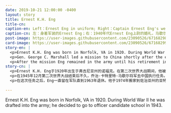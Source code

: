 ```yaml
---
date: 2019-10-21 12:00:00 -0400
layout: story
title: Ernest K.H. Eng
title-cn: 
caption-en: Left：Ernest Eng in uniform; Right：Captain Ernest Eng's wedding photo with General George C. Marshall giving away his wife<br>Anita in 1940s. Courtesy of Eng Family, Museum of Chinese in America (MOCA) collection
caption-cn: 左：身着军装的Ernest Eng；右：1940年代Ernest Eng上尉的婚礼，马歇尔将军把他的新娘Anita交到他手上。Eng家捐赠，<br>美国华人博物馆（MOCA）馆藏
post-image: https://user-images.githubusercontent.com/23090526/67168298-29398400-f371-11e9-9ee0-d64f7855c29a.jpg
card-image: https://user-images.githubusercontent.com/23090526/67168299-29d21a80-f371-11e9-8be9-83f26195f057.jpg
story-en: |
  <p>Ernest K.H. Eng was born in Norfolk, VA in 1920. During World War II he was drafted into the army; he decided to go to officer candidate school in 1943. He successfully completed the course and achieved the rank of Lieutenant Colonel when he retired in 1963. Throughout his military career he served as aide-de-camp to serval higher ranking officers.</p>
  <p>Gen. George C. Marshall led a mission to China shortly after the end of World War II in December of 1945. During this trip Eng served as his aide-de-camp. The mission was organized by the US army to negotiate between the communists and nationalists to unify the Chinese government. The mission lasted about a year but failed to reach any common ground. In January of 1947, the envoy, frustrated with the failed negotiations, left China.</p>
  <p>After the mission Eng remained in the army until his retirement in 1963. He would move his family to Atlanta, Georgia in 1974, where he would remain a resident until his death in June 2010.</p>
story-cn: |
  <p>Ernest K.H. Eng于1920年出生于弗吉尼亚州的诺福克。在第二次世界大战期间，他被征兵入伍；1943年他决定前往军官备选学校。他成功完成了该课程，并在1963年退休时达到了中校军衔。在他的军事生涯中，他担任过几位高级军官的副官。</p>
  <p>在1945年12月第二次世界大战结束后不久，乔治·卡特里特·马歇尔将军去中国执行任务。在这次出征中，Eng担任他的副官。这次任务是由美国军队部署的，旨在通过共产党和国民党之间的谈判来统一中国政府。该任务持续了大约一年，但没有达成任何共识。 1947年1月，对失败的谈判感到沮丧的特使，离开了中国。</p>
  <p>在这次任务之后，Eng一直留在军队直到1963年退休。他于1974年搬家到佐治亚州的亚特兰大，在那里他一直居住到2010年6月去世。</p>
  
---
```

Ernest K.H. Eng was born in Norfolk, VA in 1920. During World War II he was drafted into the army; he decided to go to officer candidate school in 1943.
